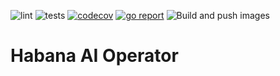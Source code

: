 ![lint](https://github.com/fabiendupont/habana-ai-operator/actions/workflows/lint.yaml/badge.svg)
![tests](https://github.com/fabiendupont/habana-ai-operator/actions/workflows/test.yaml/badge.svg)
[![codecov](https://codecov.io/gh/fabiendupont/habana-ai-operator/branch/main/graph/badge.svg?token=EMH9QLP6NR)](https://codecov.io/gh/fabiendupont/habana-ai-operator)
[![go report](https://goreportcard.com/badge/github.com/fabiendupont/habana-ai-operator)](https://goreportcard.com/report/github.com/fabiendupont/habana-ai-operator)
![Build and push images](https://github.com/fabiendupont/habana-ai-operator/actions/workflows/images.yaml/badge.svg)

# Habana AI Operator

